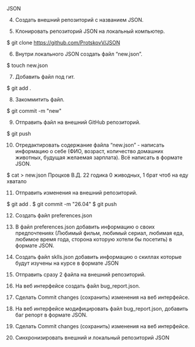 JSON

 4. Создать внешний репозиторий c названием JSON.
 
 5. Клонировать репозиторий JSON на локальный компьютер.
 
  $ git clone https://github.com/ProtskovV/JSON

 6. Внутри локального JSON создать файл “new.json”.
 
  $ touch new.json
 
 7. Добавить файл под гит.
 
 $ git add .
 
 8. Закоммитить файл.
 
 $ git commit -m "new"

 9. Отправить файл на внешний GitHub репозиторий.
 
 $ git push
  
 10. Отредактировать содержание файла “new.json” - написать информацию о себе (ФИО, возраст, количество домашних животных, будущая желаемая зарплата). Всё написать в формате JSON.
 
$ cat > new.json
Процков В.Д.
22 годика
0 живодных, 1 брат
чтоб на еду хватало

 11. Отправить изменения на внешний репозиторий.

$ git add .
$ git commit -m "26.04"
$ git push

 12. Создать файл preferences.json
 
 13. В файл preferences.json добавить информацию о своих предпочтениях (Любимый фильм, любимый сериал, любимая еда, любимое время года, сторона которую хотели бы посетить) в формате JSON.
 
 14. Создать файл sklls.json добавить информацию о скиллах которые будут изучены на курсе в формате JSON
 
 15. Отправить сразу 2 файла на внешний репозиторий.
 
 16. На веб интерфейсе создать файл bug_report.json.
 
 17. Сделать Commit changes (сохранить) изменения на веб интерфейсе.
 
 18. На веб интерфейсе модифицировать файл bug_report.json, добавить баг репорт в формате JSON.
 
 19. Сделать Commit changes (сохранить) изменения на веб интерфейсе.
 
 20. Синхронизировать внешний и локальный репозиторий JSON
 
